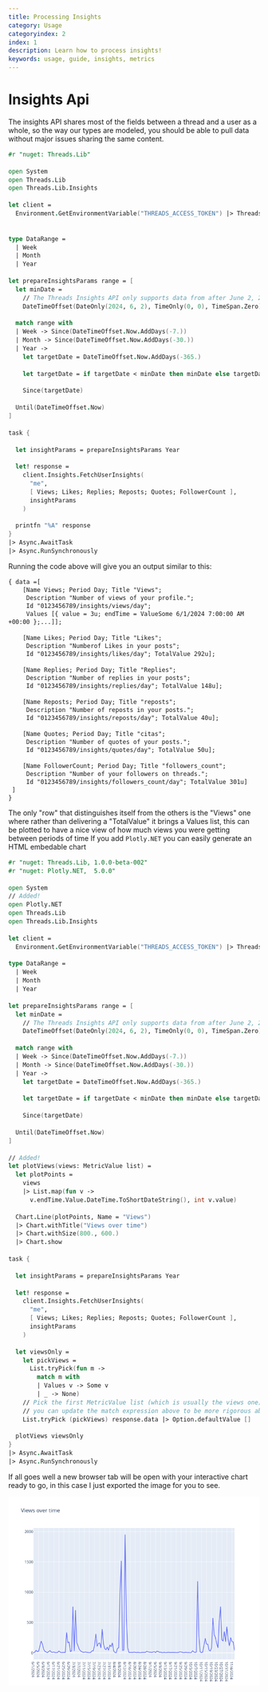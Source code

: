 ```yaml
---
title: Processing Insights
category: Usage
categoryindex: 2
index: 1
description: Learn how to process insights!
keywords: usage, guide, insights, metrics
---
```


# Insights Api

The insights API shares most of the fields between a thread and a user as a whole, so the way our types are modeled, you should be able to pull data without major issues sharing the same content.

```fsharp
#r "nuget: Threads.Lib"

open System
open Threads.Lib
open Threads.Lib.Insights

let client =
  Environment.GetEnvironmentVariable("THREADS_ACCESS_TOKEN") |> Threads.Create


type DataRange =
  | Week
  | Month
  | Year

let prepareInsightsParams range = [
  let minDate =
    // The Threads Insights API only supports data from after June 2, 2024
    DateTimeOffset(DateOnly(2024, 6, 2), TimeOnly(0, 0), TimeSpan.Zero)

  match range with
  | Week -> Since(DateTimeOffset.Now.AddDays(-7.))
  | Month -> Since(DateTimeOffset.Now.AddDays(-30.))
  | Year ->
    let targetDate = DateTimeOffset.Now.AddDays(-365.)

    let targetDate = if targetDate < minDate then minDate else targetDate

    Since(targetDate)

  Until(DateTimeOffset.Now)
]

task {

  let insightParams = prepareInsightsParams Year

  let! response =
    client.Insights.FetchUserInsights(
      "me",
      [ Views; Likes; Replies; Reposts; Quotes; FollowerCount ],
      insightParams
    )

  printfn "%A" response
}
|> Async.AwaitTask
|> Async.RunSynchronously
```

Running the code above will give you an output similar to this:

```
{ data =[
    [Name Views; Period Day; Title "Views";
     Description "Number of views of your profile.";
     Id "0123456789/insights/views/day";
     Values [{ value = 3u; endTime = ValueSome 6/1/2024 7:00:00 AM +00:00 };...]];

    [Name Likes; Period Day; Title "Likes";
     Description "Numberof Likes in your posts";
     Id "0123456789/insights/likes/day"; TotalValue 292u];

    [Name Replies; Period Day; Title "Replies";
     Description "Number of replies in your posts";
     Id "0123456789/insights/replies/day"; TotalValue 148u];

    [Name Reposts; Period Day; Title "reposts";
     Description "Number of reposts in your posts.";
     Id "0123456789/insights/reposts/day"; TotalValue 40u];

    [Name Quotes; Period Day; Title "citas";
     Description "Number of quotes of your posts.";
     Id "0123456789/insights/quotes/day"; TotalValue 50u];

    [Name FollowerCount; Period Day; Title "followers_count";
     Description "Number of your followers on threads.";
     Id "0123456789/insights/followers_count/day"; TotalValue 301u]
 ]
}
```

The only "row" that distinguishes itself from the others is the "Views" one where rather than delivering a "TotalValue" it brings a Values list, this can be plotted to have a nice view of how much views you were getting between periods of time
If you add `Plotly.NET` you can easily generate an HTML embedable chart

```fsharp
#r "nuget: Threads.Lib, 1.0.0-beta-002"
#r "nuget: Plotly.NET,  5.0.0"

open System
// Added!
open Plotly.NET
open Threads.Lib
open Threads.Lib.Insights

let client =
  Environment.GetEnvironmentVariable("THREADS_ACCESS_TOKEN") |> Threads.Create

type DataRange =
  | Week
  | Month
  | Year

let prepareInsightsParams range = [
  let minDate =
    // The Threads Insights API only supports data from after June 2, 2024
    DateTimeOffset(DateOnly(2024, 6, 2), TimeOnly(0, 0), TimeSpan.Zero)

  match range with
  | Week -> Since(DateTimeOffset.Now.AddDays(-7.))
  | Month -> Since(DateTimeOffset.Now.AddDays(-30.))
  | Year ->
    let targetDate = DateTimeOffset.Now.AddDays(-365.)

    let targetDate = if targetDate < minDate then minDate else targetDate

    Since(targetDate)

  Until(DateTimeOffset.Now)
]

// Added!
let plotViews(views: MetricValue list) =
  let plotPoints =
    views
    |> List.map(fun v ->
      v.endTime.Value.DateTime.ToShortDateString(), int v.value)

  Chart.Line(plotPoints, Name = "Views")
  |> Chart.withTitle("Views over time")
  |> Chart.withSize(800., 600.)
  |> Chart.show

task {

  let insightParams = prepareInsightsParams Year

  let! response =
    client.Insights.FetchUserInsights(
      "me",
      [ Views; Likes; Replies; Reposts; Quotes; FollowerCount ],
      insightParams
    )

  let viewsOnly =
    let pickViews =
      List.tryPick(fun m ->
        match m with
        | Values v -> Some v
        | _ -> None)
    // Pick the first MetricValue list (which is usually the views one)
    // you can update the match expression above to be more rigorous about it
    List.tryPick (pickViews) response.data |> Option.defaultValue []

  plotViews viewsOnly
}
|> Async.AwaitTask
|> Async.RunSynchronously
```

If all goes well a new browser tab will be open with your interactive chart ready to go, in this case I just exported the image for you to see.

![Views Plot](views-plot.png)
